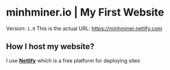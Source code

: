 # minhminer.io | My First Website
Version: `1.0` 
This is the actual URL: https://minhminer.netlify.com 

## How I host my website?
I use [**Netlify**](https://netlify.com) which is a free platform for deploying sites 
